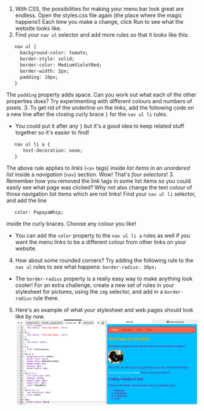 1. With CSS, the possibilities for making your menu bar look great are endless. Open the styles.css file again \(the place where the magic happens!\) Each time you make a change, click Run to see what the website looks like.
2. Find your `nav ul` selector and add more rules so that it looks like this:
```
   nav ul {
     background-color: tomato;
     border-style: solid;
     border-color: MediumVioletRed;
     border-width: 2px;
     padding: 10px;
   }
```
The `padding` property adds space. Can you work out what each of the other properties does? Try experimenting with different colours and numbers of pixels. 
3. To get rid of the underline on the links, add the following code on a new line after the closing curly brace `}` for the `nav ul li` rules.
 * You could put it after any `}` but it's a good idea to keep related stuff together so it's easier to find!
``` 
   nav ul li a {
      text-decoration: none;
   }
```
The above rule applies to _links_ \(`<a>` tags\) inside _list items_ in an _unordered list_ inside a _navigation_ \(`nav`\) section. Wow! That's _four selectors_!
3. Remember how you removed the link tags in some list items so you could easily see what page was clicked? Why not also change the text colour of those navigation list items which are not links! Find your `nav ul li` selector, and add the line 
   ```
      color: PapayaWhip;
   ``` 
   inside the curly braces. Choose any colour you like! 
 * You can add the `color` property to the `nav ul li a` rules as well if you want the menu links to be a different colour from other links on your website.
4. How about some rounded corners? Try adding the following rule to the `nav ul` rules to see what happens: `border-radius: 10px;`
 * The `border-radius` property is a really easy way to make anything look cooler! For an extra challenge, create a new set of rules in your stylesheet for pictures, using the `img` selector, and add in a `border-radius` rule there.  
5. Here's an example of what your stylesheet and web pages should look like by now. ![](assets/MenuBarFullStyles.png)
